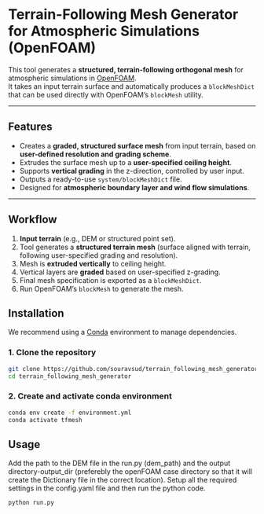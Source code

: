 # Terrain-Following Mesh Generator for Atmospheric Simulations (OpenFOAM)

This tool generates a **structured, terrain-following orthogonal mesh** for atmospheric simulations in [OpenFOAM](https://openfoam.org/).  
It takes an input terrain surface and automatically produces a `blockMeshDict` that can be used directly with OpenFOAM’s `blockMesh` utility.

---

## Features
- Creates a **graded, structured surface mesh** from input terrain, based on **user-defined resolution and grading scheme**.  
- Extrudes the surface mesh up to a **user-specified ceiling height**.  
- Supports **vertical grading** in the z-direction, controlled by user input.  
- Outputs a ready-to-use `system/blockMeshDict` file.  
- Designed for **atmospheric boundary layer and wind flow simulations**.  

---

## Workflow
1. **Input terrain** (e.g., DEM or structured point set).  
2. Tool generates a **structured terrain mesh** (surface aligned with terrain, following user-specified grading and resolution).  
3. Mesh is **extruded vertically** to ceiling height.  
4. Vertical layers are **graded** based on user-specified z-grading.  
5. Final mesh specification is exported as a `blockMeshDict`.  
6. Run OpenFOAM’s `blockMesh` to generate the mesh.  

## Installation

We recommend using a [Conda](https://docs.conda.io/projects/conda/en/latest/index.html) environment to manage dependencies.

### 1. Clone the repository
```bash
git clone https://github.com/souravsud/terrain_following_mesh_generator.git
cd terrain_following_mesh_generator

```

### 2. Create and activate conda environment
```bash
conda env create -f environment.yml
conda activate tfmesh
```

## Usage

Add the path to the DEM file in the run.py (dem_path) and the output directory-output_dir (preferebly the openFOAM case directory so that it will create the Dictionary file in the correct location). Setup all the required settings in the config.yaml file and then run the python code.

```bash
python run.py
```

